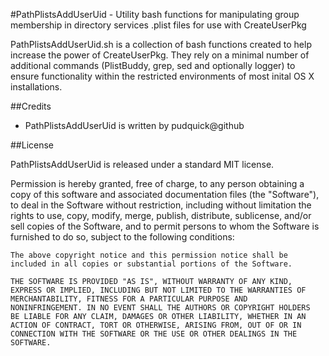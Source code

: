 #PathPlistsAddUserUid - Utility bash functions for manipulating group membership in directory services .plist files for use with CreateUserPkg

PathPlistsAddUserUid.sh is a collection of bash functions created to help increase the power of CreateUserPkg. They rely on a minimal number of additional commands (PlistBuddy, grep, sed and optionally logger) to ensure functionality within the restricted environments of most inital OS X installations.

##Credits

- PathPlistsAddUserUid is written by pudquick@github 

##License

PathPlistsAddUserUid is released under a standard MIT license.

  Permission is hereby granted, free of charge, to any person
	obtaining a copy of this software and associated documentation files
	(the "Software"), to deal in the Software without restriction,
	including without limitation the rights to use, copy, modify, merge,
	publish, distribute, sublicense, and/or sell copies of the Software,
	and to permit persons to whom the Software is furnished to do so,
	subject to the following conditions:

	The above copyright notice and this permission notice shall be
	included in all copies or substantial portions of the Software.

	THE SOFTWARE IS PROVIDED "AS IS", WITHOUT WARRANTY OF ANY KIND,
	EXPRESS OR IMPLIED, INCLUDING BUT NOT LIMITED TO THE WARRANTIES OF
	MERCHANTABILITY, FITNESS FOR A PARTICULAR PURPOSE AND
	NONINFRINGEMENT. IN NO EVENT SHALL THE AUTHORS OR COPYRIGHT HOLDERS
	BE LIABLE FOR ANY CLAIM, DAMAGES OR OTHER LIABILITY, WHETHER IN AN
	ACTION OF CONTRACT, TORT OR OTHERWISE, ARISING FROM, OUT OF OR IN
	CONNECTION WITH THE SOFTWARE OR THE USE OR OTHER DEALINGS IN THE
	SOFTWARE.

